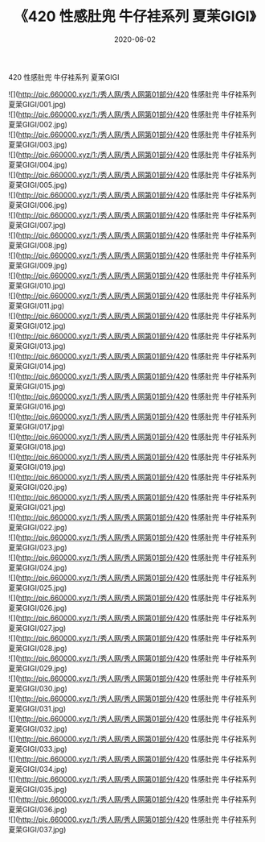 ﻿---
layout: post
title:  《420 性感肚兜 牛仔袿系列 夏茉GIGI》
date:   2020-06-02
img: http://pic.660000.xyz/1:/秀人网/秀人网第01部分/420 性感肚兜 牛仔袿系列 夏茉GIGI/000.jpg
categories: [美女, 清纯, 唯美]
---

420 性感肚兜 牛仔袿系列 夏茉GIGI

  ![](http://pic.660000.xyz/1:/秀人网/秀人网第01部分/420 性感肚兜 牛仔袿系列 夏茉GIGI/001.jpg) <br> ![](http://pic.660000.xyz/1:/秀人网/秀人网第01部分/420 性感肚兜 牛仔袿系列 夏茉GIGI/002.jpg) <br> ![](http://pic.660000.xyz/1:/秀人网/秀人网第01部分/420 性感肚兜 牛仔袿系列 夏茉GIGI/003.jpg) <br> ![](http://pic.660000.xyz/1:/秀人网/秀人网第01部分/420 性感肚兜 牛仔袿系列 夏茉GIGI/004.jpg) <br> ![](http://pic.660000.xyz/1:/秀人网/秀人网第01部分/420 性感肚兜 牛仔袿系列 夏茉GIGI/005.jpg) <br> ![](http://pic.660000.xyz/1:/秀人网/秀人网第01部分/420 性感肚兜 牛仔袿系列 夏茉GIGI/006.jpg) <br> ![](http://pic.660000.xyz/1:/秀人网/秀人网第01部分/420 性感肚兜 牛仔袿系列 夏茉GIGI/007.jpg) <br> ![](http://pic.660000.xyz/1:/秀人网/秀人网第01部分/420 性感肚兜 牛仔袿系列 夏茉GIGI/008.jpg) <br> ![](http://pic.660000.xyz/1:/秀人网/秀人网第01部分/420 性感肚兜 牛仔袿系列 夏茉GIGI/009.jpg) <br> ![](http://pic.660000.xyz/1:/秀人网/秀人网第01部分/420 性感肚兜 牛仔袿系列 夏茉GIGI/010.jpg) <br> ![](http://pic.660000.xyz/1:/秀人网/秀人网第01部分/420 性感肚兜 牛仔袿系列 夏茉GIGI/011.jpg) <br> ![](http://pic.660000.xyz/1:/秀人网/秀人网第01部分/420 性感肚兜 牛仔袿系列 夏茉GIGI/012.jpg) <br> ![](http://pic.660000.xyz/1:/秀人网/秀人网第01部分/420 性感肚兜 牛仔袿系列 夏茉GIGI/013.jpg) <br> ![](http://pic.660000.xyz/1:/秀人网/秀人网第01部分/420 性感肚兜 牛仔袿系列 夏茉GIGI/014.jpg) <br> ![](http://pic.660000.xyz/1:/秀人网/秀人网第01部分/420 性感肚兜 牛仔袿系列 夏茉GIGI/015.jpg) <br> ![](http://pic.660000.xyz/1:/秀人网/秀人网第01部分/420 性感肚兜 牛仔袿系列 夏茉GIGI/016.jpg) <br> ![](http://pic.660000.xyz/1:/秀人网/秀人网第01部分/420 性感肚兜 牛仔袿系列 夏茉GIGI/017.jpg) <br> ![](http://pic.660000.xyz/1:/秀人网/秀人网第01部分/420 性感肚兜 牛仔袿系列 夏茉GIGI/018.jpg) <br> ![](http://pic.660000.xyz/1:/秀人网/秀人网第01部分/420 性感肚兜 牛仔袿系列 夏茉GIGI/019.jpg) <br> ![](http://pic.660000.xyz/1:/秀人网/秀人网第01部分/420 性感肚兜 牛仔袿系列 夏茉GIGI/020.jpg) <br> ![](http://pic.660000.xyz/1:/秀人网/秀人网第01部分/420 性感肚兜 牛仔袿系列 夏茉GIGI/021.jpg) <br> ![](http://pic.660000.xyz/1:/秀人网/秀人网第01部分/420 性感肚兜 牛仔袿系列 夏茉GIGI/022.jpg) <br> ![](http://pic.660000.xyz/1:/秀人网/秀人网第01部分/420 性感肚兜 牛仔袿系列 夏茉GIGI/023.jpg) <br> ![](http://pic.660000.xyz/1:/秀人网/秀人网第01部分/420 性感肚兜 牛仔袿系列 夏茉GIGI/024.jpg) <br> ![](http://pic.660000.xyz/1:/秀人网/秀人网第01部分/420 性感肚兜 牛仔袿系列 夏茉GIGI/025.jpg) <br> ![](http://pic.660000.xyz/1:/秀人网/秀人网第01部分/420 性感肚兜 牛仔袿系列 夏茉GIGI/026.jpg) <br> ![](http://pic.660000.xyz/1:/秀人网/秀人网第01部分/420 性感肚兜 牛仔袿系列 夏茉GIGI/027.jpg) <br> ![](http://pic.660000.xyz/1:/秀人网/秀人网第01部分/420 性感肚兜 牛仔袿系列 夏茉GIGI/028.jpg) <br> ![](http://pic.660000.xyz/1:/秀人网/秀人网第01部分/420 性感肚兜 牛仔袿系列 夏茉GIGI/029.jpg) <br> ![](http://pic.660000.xyz/1:/秀人网/秀人网第01部分/420 性感肚兜 牛仔袿系列 夏茉GIGI/030.jpg) <br> ![](http://pic.660000.xyz/1:/秀人网/秀人网第01部分/420 性感肚兜 牛仔袿系列 夏茉GIGI/031.jpg) <br> ![](http://pic.660000.xyz/1:/秀人网/秀人网第01部分/420 性感肚兜 牛仔袿系列 夏茉GIGI/032.jpg) <br> ![](http://pic.660000.xyz/1:/秀人网/秀人网第01部分/420 性感肚兜 牛仔袿系列 夏茉GIGI/033.jpg) <br> ![](http://pic.660000.xyz/1:/秀人网/秀人网第01部分/420 性感肚兜 牛仔袿系列 夏茉GIGI/034.jpg) <br> ![](http://pic.660000.xyz/1:/秀人网/秀人网第01部分/420 性感肚兜 牛仔袿系列 夏茉GIGI/035.jpg) <br> ![](http://pic.660000.xyz/1:/秀人网/秀人网第01部分/420 性感肚兜 牛仔袿系列 夏茉GIGI/036.jpg) <br> ![](http://pic.660000.xyz/1:/秀人网/秀人网第01部分/420 性感肚兜 牛仔袿系列 夏茉GIGI/037.jpg) <br>